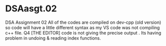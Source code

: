 # DSAasgt.02
DSA Assignment 02    All of the codes are compiled on dev-cpp (old version) so code will have a little different syntax as my VS code was not compiling c++ file.  Q4 [THE EDITOR] code is not giving the precise output . Its having problem in undoing &amp; reading index functions. 
